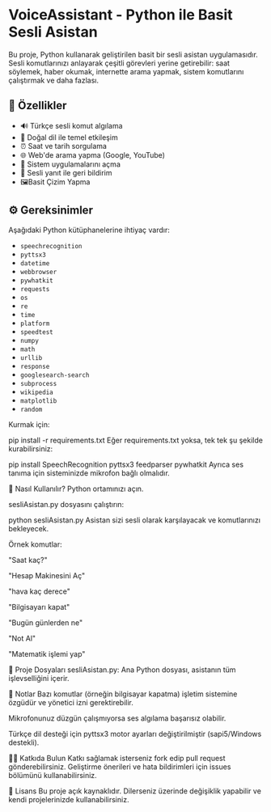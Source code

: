 # VoiceAssistant - Python ile Basit Sesli Asistan

Bu proje, Python kullanarak geliştirilen basit bir sesli asistan uygulamasıdır. Sesli komutlarınızı anlayarak çeşitli görevleri yerine getirebilir: saat söylemek, haber okumak, internette arama yapmak, sistem komutlarını çalıştırmak ve daha fazlası.

## 🎯 Özellikler

- 🔊 Türkçe sesli komut algılama
- 🧠 Doğal dil ile temel etkileşim
- ⏰ Saat ve tarih sorgulama
- 🌐 Web'de arama yapma (Google, YouTube)
- 📁 Sistem uygulamalarını açma
- 🔄 Sesli yanıt ile geri bildirim
- 🖼️Basit Çizim Yapma

## ⚙️ Gereksinimler

Aşağıdaki Python kütüphanelerine ihtiyaç vardır:

- `speechrecognition`
- `pyttsx3`
- `datetime`
- `webbrowser`
- `pywhatkit`
- `requests`
- `os`
- `re`
- `time`
- `platform`
- `speedtest`
- `numpy`
- `math`
- `urllib`
- `response`
- `googlesearch-search`
- `subprocess`
- `wikipedia`
- `matplotlib`
- `random`

Kurmak için:


pip install -r requirements.txt
Eğer requirements.txt yoksa, tek tek şu şekilde kurabilirsiniz:


pip install SpeechRecognition pyttsx3 feedparser pywhatkit
Ayrıca ses tanıma için sisteminizde mikrofon bağlı olmalıdır.

🚀 Nasıl Kullanılır?
Python ortamınızı açın.

sesliAsistan.py dosyasını çalıştırın:

python sesliAsistan.py
Asistan sizi sesli olarak karşılayacak ve komutlarınızı bekleyecek.

Örnek komutlar:

"Saat kaç?"

"Hesap Makinesini Aç"

"hava kaç derece"

"Bilgisayarı kapat"

"Bugün günlerden ne"

"Not Al"

"Matematik işlemi yap"

📁 Proje Dosyaları
sesliAsistan.py: Ana Python dosyası, asistanın tüm işlevselliğini içerir.

🔐 Notlar
Bazı komutlar (örneğin bilgisayar kapatma) işletim sistemine özgüdür ve yönetici izni gerektirebilir.

Mikrofonunuz düzgün çalışmıyorsa ses algılama başarısız olabilir.

Türkçe dil desteği için pyttsx3 motor ayarları değiştirilmiştir (sapi5/Windows destekli).

🧑‍💻 Katkıda Bulun
Katkı sağlamak isterseniz fork edip pull request gönderebilirsiniz. Geliştirme önerileri ve hata bildirimleri için issues bölümünü kullanabilirsiniz.

📄 Lisans
Bu proje açık kaynaklıdır. Dilerseniz üzerinde değişiklik yapabilir ve kendi projelerinizde kullanabilirsiniz.

